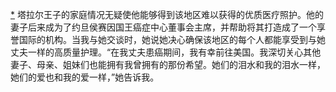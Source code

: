 [*](28_Chapter_Sixteen_The_L.xhtml#footnote-047-backlink) 塔拉尔王子的家庭情况无疑使他能够得到该地区难以获得的优质医疗照护。他的妻子后来成为了约旦侯赛因国王癌症中心董事会主席，并帮助将其打造成了一个享誉国际的机构。当我与她交谈时，她说她决心确保该地区的每个人都能享受到与她丈夫一样的高质量护理。“在我丈夫患癌期间，我有幸前往美国。我深切关心其他妻子、母亲、姐妹们也能拥有我曾拥有的那份希望。她们的泪水和我的泪水一样，她们的爱也和我的爱一样，”她告诉我。
